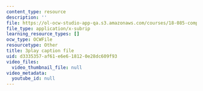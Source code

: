 ```yaml
---
content_type: resource
description: ''
file: https://ol-ocw-studio-app-qa.s3.amazonaws.com/courses/18-085-computational-science-and-engineering-i-fall-2008/d3335357af61e6e618120e28dc609f93_2Ola674-PPw.srt
file_type: application/x-subrip
learning_resource_types: []
ocw_type: OCWFile
resourcetype: Other
title: 3play caption file
uid: d3335357-af61-e6e6-1812-0e28dc609f93
video_files:
  video_thumbnail_file: null
video_metadata:
  youtube_id: null
---
```

